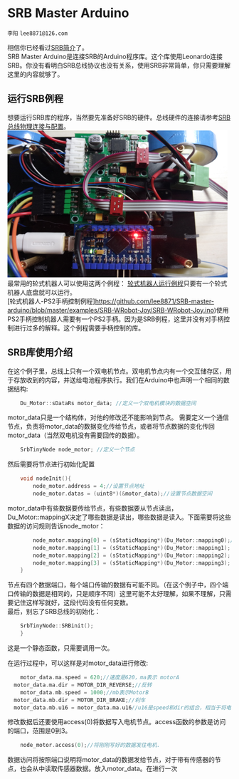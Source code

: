 # SRB Master Arduino
`李阳` `lee8871@126.com`</br>

相信你已经看过[SRB简介](https://github.com/lee8871/SRB-Introduction)了。</br>
SRB Master Arduino是连接SRB的Arduino程序库。这个库使用Leonardo连接SRB。你没有看明白SRB总线协议也没有关系，使用SRB非常简单，你只需要理解这里的内容就够了。</br>

## 运行SRB例程
想要运行SRB库的程序，当然要先准备好SRB的硬件。总线硬件的连接请参考[SRB总线物理连接与配置](SRB连线与配置.md)。</br>
<img src="Image\finish.jpg"  height="330" width="495"></br>
最常用的轮式机器人可以使用这两个例程：
[轮式机器人运行例程](https://github.com/lee8871/SRB-master-arduino/blob/master/examples/SRB-Wheel-Robot/SRB-Wheel-Robot.ino)只要有一个轮式机器人底盘就可以运行。</br>
[轮式机器人-PS2手柄控制例程]https://github.com/lee8871/SRB-master-arduino/blob/master/examples/SRB-WRobot-Joy/SRB-WRobot-Joy.ino)使用PS2手柄控制机器人需要有一个PS2手柄。因为是SRB例程，这里并没有对手柄控制进行过多的解释。这个例程需要手柄控制的库。</br>

## SRB库使用介绍
在这个例子里，总线上只有一个双电机节点。双电机节点内有一个交互储存区，用于存放收到的内容，并送给电池程序执行。我们在Arduino中也声明一个相同的数据结构:
```c++
	Du_Motor::sDataRs motor_data; //定义一个双电机模块的数据空间
  ```
motor_data只是一个结构体，对他的修改还不能影响到节点。
需要定义一个通信节点，负责将motor_data的数据变化传给节点，或者将节点数据的变化传回 motor_data（当然双电机没有需要回传的数据）。

```c++
	SrbTinyNode node_motor; //定义一个节点
  ```
然后需要将节点进行初始化配置
```c++
	void nodeInit(){
	    node_motor.address = 4;//设置节点地址
	    node_motor.datas = (uint8*)(&motor_data);//设置节点数据空间
  ```
motor_data中有些数据要传给节点，有些数据要从节点读出，Du_Motor::mappingX决定了哪些数据是读出，哪些数据是读入。下面需要将这些数据的访问规则告诉node_motor：
```c++
	    node_motor.mapping[0] = (sStaticMapping*)(Du_Motor::mapping0);//设置节点访问映射表
	    node_motor.mapping[1] = (sStaticMapping*)(Du_Motor::mapping1);
	    node_motor.mapping[2] = (sStaticMapping*)(Du_Motor::mapping2);
	    node_motor.mapping[3] = (sStaticMapping*)(Du_Motor::mapping3);
	}
```
节点有四个数据端口，每个端口传输的数据有可能不同。（在这个例子中，四个端口传输的数据是相同的，只是顺序不同）这里可能不太好理解，如果不理解，只需要记住这样写就好，这段代码没有任何变数。</br>
最后，别忘了SRB总线的初始化：</br>
```c++
    SrbTinyNode::SRBinit();
	}
```
这是一个静态函数，只需要调用一次。


在运行过程中，可以这样是对motor_data进行修改:
```c++
	motor_data.ma.speed = 620;//速度是620，ma表示 motorA
  motor_data.ma.dir = MOTOR_DIR_REVERSE;//反转
	motor_data.mb.speed = 1000;//mb表示MotorB
  motor_data.mb.dir = MOTOR_DIR_BRAKE;//刹车
  motor_data.mb.u16 = motor_data.ma.u16//u16是speed和dir的组合，相当于将电机A的状态复制给B
  ```
修改数据后还要使用access(0)将数据写入电机节点。access函数的参数是访问的端口，范围是0到3。</br>
```c++
	node_motor.access(0);//将刚刚写好的数据发往电机.
```
数据访问将按照端口说明将motor_data的数据发给节点，对于带有传感器的节点，也会从中读取传感器数据。放入motor_data。在进行一次</br>
